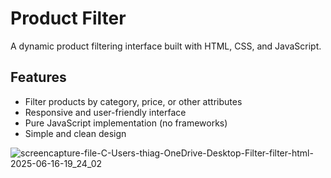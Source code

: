 # Product Filter

A dynamic product filtering interface built with HTML, CSS, and JavaScript.

## Features

- Filter products by category, price, or other attributes
- Responsive and user-friendly interface
- Pure JavaScript implementation (no frameworks)
- Simple and clean design


![screencapture-file-C-Users-thiag-OneDrive-Desktop-Filter-filter-html-2025-06-16-19_24_02](https://github.com/user-attachments/assets/c9c1554e-d783-495a-8b10-747b5c8ebbe9)
